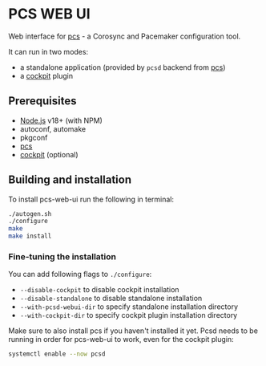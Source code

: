 # PCS WEB UI

Web interface for [pcs] - a Corosync and
Pacemaker configuration tool.

It can run in two modes:
* a standalone application (provided by `pcsd` backend from [pcs])
* a [cockpit] plugin

## Prerequisites

* [Node.js](http://nodejs.org/) v18+ (with NPM)
* autoconf, automake
* pkgconf
* [pcs]
* [cockpit] (optional)

## Building and installation

To install pcs-web-ui run the following in terminal:

```sh
./autogen.sh
./configure
make
make install
```

### Fine-tuning the installation

You can add following flags to `./configure`:

* `--disable-cockpit` to disable cockpit installation
* `--disable-standalone` to disable standalone installation
* `--with-pcsd-webui-dir` to specify standalone installation directory
* `--with-cockpit-dir` to specify cockpit plugin installation directory

Make sure to also install pcs if you haven't installed it yet. Pcsd needs to be running in order for pcs-web-ui to work, even for the cockpit plugin:
```sh
systemctl enable --now pcsd
```

[pcs]: https://github.com/ClusterLabs/pcs
[cockpit]: https://cockpit-project.org/
